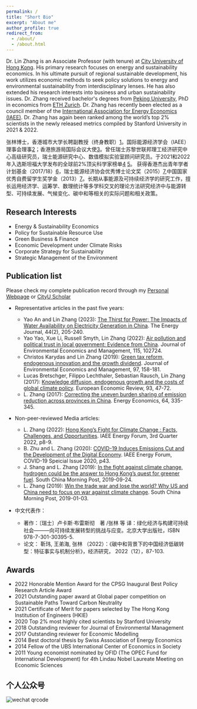 ```yaml
---
permalink: /
title: "Short Bio"
excerpt: "About me"
author_profile: true
redirect_from: 
  - /about/
  - /about.html
---
```


Dr. Lin Zhang is an Associate Professor (with tenure) at [City University of Hong Kong](https://scholars.cityu.edu.hk/en/persons/lin-zhang(82d36211-2260-4aa7-9419-aa6e663fdaf6).html). His primary research focuses on energy and sustainability economics. In his ultimate pursuit of regional sustainable development, his work utilizes economic methods to seek policy solutions to energy and environmental sustainability from interdisciplinary lenses. He has also extended his research interests into business and urban sustainability issues. Dr. Zhang received bachelor's degrees from [Peking University](https://english.pku.edu.cn/), PhD in economics from [ETH Zurich](https://ethz.ch/en.html). Dr. Zhang has recently been elected as a council member of the [International Association for Energy Economics (IAEE)](https://www.iaee.org/index.aspx). Dr. Zhang has again been ranked among the world’s top 2% scientists in the newly released metrics compiled by Stanford University in 2021 & 2022.

张林博士，香港城市大学长聘副教授（终身教职）[1](https://scholars.cityu.edu.hk/en/persons/lin-zhang(82d36211-2260-4aa7-9419-aa6e663fdaf6).html)。国际能源经济学会（IAEE）理事会理事[2](https://www.iaee.org/en/inside/council.aspx)；香港旅游局国际会议大使[3](https://mehongkong.com/hkca/tc/ambassadors.html)。曾任瑞士苏黎世联邦理工经济研究中心高级研究员，瑞士能源研究中心、数值模拟实验室顾问研究员。于2021和2022年入选斯坦福大学发布的全球前2%顶尖科学家榜单[4](https://www.cityu.edu.hk/media/news/2021/09/15/cityu-excels-global-top-scientists-list) [5](https://www.cityu.edu.hk/see/outreach/news-center/fifteen-see-faculty-members-are-listed-among-top-2-worlds-most-highly-cited)。 获得香港杰出青年学者计划基金（2017/18）[6](https://www.ugc.edu.hk/chs/rgc/funding_opport/ecs/funded_research.html)，瑞士能源经济协会优秀博士论文奖（2015）[7](https://saee.ch/saee-student-awards/),中国国家优秀自费留学生奖学金（2013）[7](https://news.sciencenet.cn/htmlnews/2014/1/287527.shtm)。长期从事能源及可持续经济学的研究工作，擅长运用经济学、运筹学、数理统计等多学科交叉的理论方法研究经济中与能源转型、可持续发展、气候变化、碳中和等相关的实际问题和相关政策。

Research Interests
------
* Energy & Sustainability Economics
* Policy for Sustainable Resource Use 
* Green Business & Finance
* Economic Development under Climate Risks
* Corporate Strategy for Sustainability 
* Strategic Management of the Environment

Publication list
------
Please check my complete publication record through my [Personal Webpage](https://lzhanghk.wixsite.com/econ/publications) or [CityU Scholar](https://scholars.cityu.edu.hk/en/persons/lin-zhang(82d36211-2260-4aa7-9419-aa6e663fdaf6)/publications.html)

* Representative articles in the past five years:
  * Yao An and Lin Zhang (2023): [The Thirst for Power: The Impacts of Water Availability on Electricity Generation in China](https://doi.org/10.5547/01956574.44.2.yaan). The Energy Journal, 44(2), 205-240. 
  * Yao Yao, Xue Li, Russell Smyth, Lin Zhang (2022): [Air pollution and political trust in local government: Evidence from China](https://doi.org/10.1016/j.jeem.2022.102724). Journal of Environmental Economics and Management, 115, 102724.
  * Christos Karydas and Lin Zhang (2019): [Green tax reform, endogenous innovation and the growth dividend](https://doi.org/10.1016/j.jeem.2017.09.005). Journal of Environmental Economics and Management, 97, 158-181.
  * Lucas Bretschger, Filippo Lechthaler, Sebastian Rausch, Lin Zhang (2017): [Knowledge diffusion, endogenous growth and the costs of global climate policy](http://dx.doi.org/10.1016/j.euroecorev.2016.11.012). European Economic Review, 93, 47-72.
  * L. Zhang (2017): [Correcting the uneven burden sharing of emission reduction across provinces in China](https://doi.org/10.1016/j.eneco.2017.04.005). Energy Economics, 64, 335-345.


* Non-peer-reviewed Media articles:
  *  L. Zhang (2022): [Hong Kong’s Fight for Climate Change : Facts, Challenges, and Opportunities](https://www.iaee.org/en/publications/newsletterdl.aspx?id=1027). IAEE Energy Forum, 3rd Quarter 2022, p8-9.
  *  B. Zhu and L. Zhang (2020): [COVID-19 Induces Emissions Cut and the Development of the Digital Economy](https://www.iaee.org/en/publications/newsletterdl.aspx?id=882). IAEE Energy Forum, COVID-19 Speicial Issue 2020, p43.
  *  J. Shang and L. Zhang (2019): [In the fight against climate change, hydrogen could be the answer to Hong Kong’s quest for greener fuel](https://www.scmp.com/comment/letters/article/3029939/fight-against-climate-change-hydrogen-could-be-answer-hong-kongs). South China Morning Post, 2019-09-24.
  *  L. Zhang (2019): [Win the trade war and lose the world? Why US and China need to focus on war against climate change](https://www.scmp.com/comment/letters/article/2180347/win-trade-war-and-lose-world-why-us-and-china-need-focus-war-against). South China Morning Post, 2019-01-03.
 
* 中文代表作：
  * 著作：〔瑞士〕卢卡斯·布雷斯彻　著 /张林 等 译：绿化经济与构建可持续社会———向可持续发展转型的挑战与应变。北京大学出版社，ISBN 978-7-301-30395-5.
  * 论文： 靳玮, 王弟海, 张林 （2022）：《碳中和背景下的中国经济低碳转型：特征事实与机制分析》，经济研究， 2022（12），87-103.

Awards
------
* 2022 Honorable Mention Award for the CPSG Inaugural Best Policy Research Article Award
* 2021 Outstanding paper award at Global paper competition on Sustainable Paths Toward Carbon Neutrality
* 2021 Certificate of Merit for papers selected by The Hong Kong Institution of Engineers (HKIE)
* 2020 Top 2% most highly cited scientists by Stanford University
* 2018 Outstanding reviewer for Journal of Environmental Management
* 2017 Outstanding reviewer for Economic Modelling
* 2014 Best doctoral thesis by Swiss Association of Energy Economics
* 2014 Fellow of the UBS International Center of Economics in Society 
* 2011 Young economist nominated by OFID (The OPEC Fund for International Development) for 4th Lindau Nobel Laureate Meeting on Economic Sciences

个人公众号
------
<img src="/main/images/qrcode.jpg" alt="wechat qrcode">
